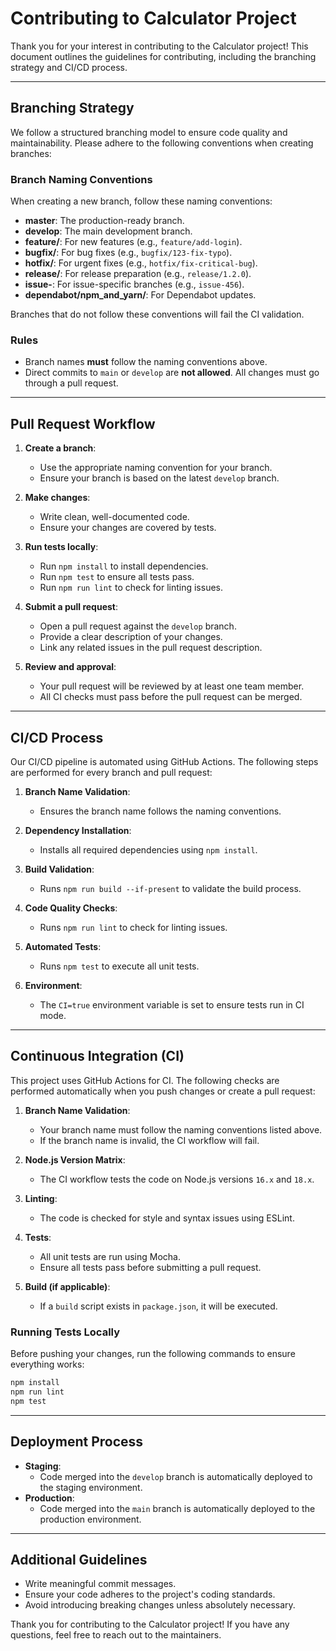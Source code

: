 # Contributing to Calculator Project

Thank you for your interest in contributing to the Calculator project! This document outlines the guidelines for contributing, including the branching strategy and CI/CD process.

---

## Branching Strategy

We follow a structured branching model to ensure code quality and maintainability. Please adhere to the following conventions when creating branches:

### Branch Naming Conventions

When creating a new branch, follow these naming conventions:

- **master**: The production-ready branch.
- **develop**: The main development branch.
- **feature/<feature-name>**: For new features (e.g., `feature/add-login`).
- **bugfix/<issue-id>**: For bug fixes (e.g., `bugfix/123-fix-typo`).
- **hotfix/<description>**: For urgent fixes (e.g., `hotfix/fix-critical-bug`).
- **release/<version>**: For release preparation (e.g., `release/1.2.0`).
- **issue-<id>**: For issue-specific branches (e.g., `issue-456`).
- **dependabot/npm_and_yarn/<dependency-name>**: For Dependabot updates.

Branches that do not follow these conventions will fail the CI validation.

### Rules

- Branch names **must** follow the naming conventions above.
- Direct commits to `main` or `develop` are **not allowed**. All changes must go through a pull request.

---

## Pull Request Workflow

1. **Create a branch**:

   - Use the appropriate naming convention for your branch.
   - Ensure your branch is based on the latest `develop` branch.

2. **Make changes**:

   - Write clean, well-documented code.
   - Ensure your changes are covered by tests.

3. **Run tests locally**:

   - Run `npm install` to install dependencies.
   - Run `npm test` to ensure all tests pass.
   - Run `npm run lint` to check for linting issues.

4. **Submit a pull request**:

   - Open a pull request against the `develop` branch.
   - Provide a clear description of your changes.
   - Link any related issues in the pull request description.

5. **Review and approval**:
   - Your pull request will be reviewed by at least one team member.
   - All CI checks must pass before the pull request can be merged.

---

## CI/CD Process

Our CI/CD pipeline is automated using GitHub Actions. The following steps are performed for every branch and pull request:

1. **Branch Name Validation**:

   - Ensures the branch name follows the naming conventions.

2. **Dependency Installation**:

   - Installs all required dependencies using `npm install`.

3. **Build Validation**:

   - Runs `npm run build --if-present` to validate the build process.

4. **Code Quality Checks**:

   - Runs `npm run lint` to check for linting issues.

5. **Automated Tests**:

   - Runs `npm test` to execute all unit tests.

6. **Environment**:
   - The `CI=true` environment variable is set to ensure tests run in CI mode.

---

## Continuous Integration (CI)

This project uses GitHub Actions for CI. The following checks are performed automatically when you push changes or create a pull request:

1. **Branch Name Validation**:
   - Your branch name must follow the naming conventions listed above.
   - If the branch name is invalid, the CI workflow will fail.

2. **Node.js Version Matrix**:
   - The CI workflow tests the code on Node.js versions `16.x` and `18.x`.

3. **Linting**:
   - The code is checked for style and syntax issues using ESLint.

4. **Tests**:
   - All unit tests are run using Mocha.
   - Ensure all tests pass before submitting a pull request.

5. **Build (if applicable)**:
   - If a `build` script exists in `package.json`, it will be executed.

### Running Tests Locally

Before pushing your changes, run the following commands to ensure everything works:

```bash
npm install
npm run lint
npm test
```

---

## Deployment Process

- **Staging**:
  - Code merged into the `develop` branch is automatically deployed to the staging environment.
- **Production**:
  - Code merged into the `main` branch is automatically deployed to the production environment.

---

## Additional Guidelines

- Write meaningful commit messages.
- Ensure your code adheres to the project's coding standards.
- Avoid introducing breaking changes unless absolutely necessary.

Thank you for contributing to the Calculator project! If you have any questions, feel free to reach out to the maintainers.
